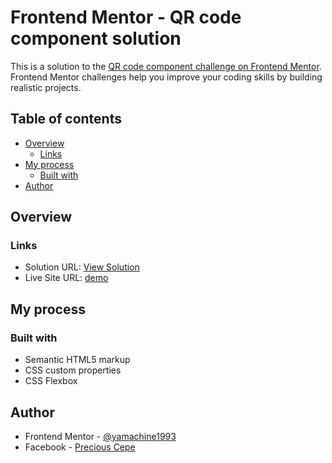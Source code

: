 # Frontend Mentor - QR code component solution

This is a solution to the [QR code component challenge on Frontend Mentor](https://www.frontendmentor.io/challenges/qr-code-component-iux_sIO_H). Frontend Mentor challenges help you improve your coding skills by building realistic projects. 

## Table of contents

- [Overview](#overview)
  - [Links](#links)
- [My process](#my-process)
  - [Built with](#built-with)
- [Author](#author)

## Overview

### Links

- Solution URL: [View Solution](https://www.frontendmentor.io/solutions/qr-code-component-using-html-css-r1x0fY71N5)
- Live Site URL: [demo](https://cepeprecious.github.io/QR-code-component--FrontendMentor/)

## My process

### Built with

- Semantic HTML5 markup
- CSS custom properties
- CSS Flexbox

## Author

- Frontend Mentor - [@yamachine1993](https://www.frontendmentor.io/profile/yamachine1993)
- Facebook - [Precious Cepe](https://www.facebook.com/precious.cepe)
